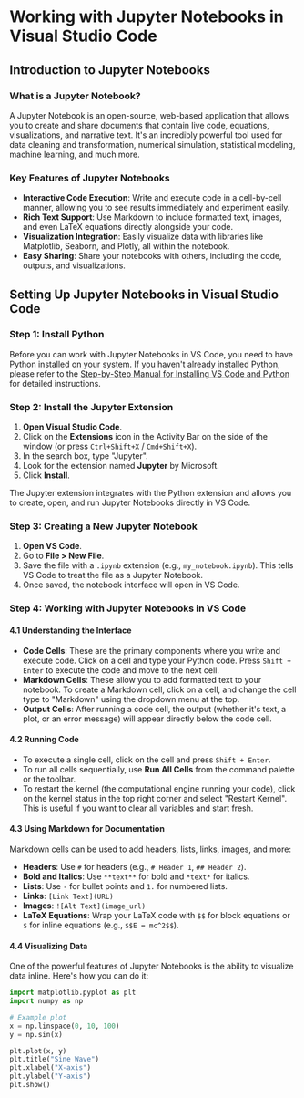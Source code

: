 # Working with Jupyter Notebooks in Visual Studio Code

## Introduction to Jupyter Notebooks

### What is a Jupyter Notebook?

A Jupyter Notebook is an open-source, web-based application that allows you to create and share documents that contain live code, equations, visualizations, and narrative text. It's an incredibly powerful tool used for data cleaning and transformation, numerical simulation, statistical modeling, machine learning, and much more.

### Key Features of Jupyter Notebooks

- **Interactive Code Execution**: Write and execute code in a cell-by-cell manner, allowing you to see results immediately and experiment easily.
- **Rich Text Support**: Use Markdown to include formatted text, images, and even LaTeX equations directly alongside your code.
- **Visualization Integration**: Easily visualize data with libraries like Matplotlib, Seaborn, and Plotly, all within the notebook.
- **Easy Sharing**: Share your notebooks with others, including the code, outputs, and visualizations.

## Setting Up Jupyter Notebooks in Visual Studio Code

### Step 1: Install Python

Before you can work with Jupyter Notebooks in VS Code, you need to have Python installed on your system. If you haven't already installed Python, please refer to the [Step-by-Step Manual for Installing VS Code and Python](https://github.com/dj-urg/digital-methods-coding-introduction/blob/main/getting-started.md) for detailed instructions.

### Step 2: Install the Jupyter Extension

1. **Open Visual Studio Code**.
2. Click on the **Extensions** icon in the Activity Bar on the side of the window (or press `Ctrl+Shift+X` / `Cmd+Shift+X`).
3. In the search box, type "Jupyter".
4. Look for the extension named **Jupyter** by Microsoft.
5. Click **Install**.

The Jupyter extension integrates with the Python extension and allows you to create, open, and run Jupyter Notebooks directly in VS Code.

### Step 3: Creating a New Jupyter Notebook

1. **Open VS Code**.
2. Go to **File > New File**.
3. Save the file with a `.ipynb` extension (e.g., `my_notebook.ipynb`). This tells VS Code to treat the file as a Jupyter Notebook.
4. Once saved, the notebook interface will open in VS Code.

### Step 4: Working with Jupyter Notebooks in VS Code

#### 4.1 Understanding the Interface

- **Code Cells**: These are the primary components where you write and execute code. Click on a cell and type your Python code. Press `Shift + Enter` to execute the code and move to the next cell.
- **Markdown Cells**: These allow you to add formatted text to your notebook. To create a Markdown cell, click on a cell, and change the cell type to "Markdown" using the dropdown menu at the top.
- **Output Cells**: After running a code cell, the output (whether it's text, a plot, or an error message) will appear directly below the code cell.

#### 4.2 Running Code

- To execute a single cell, click on the cell and press `Shift + Enter`.
- To run all cells sequentially, use **Run All Cells** from the command palette or the toolbar.
- To restart the kernel (the computational engine running your code), click on the kernel status in the top right corner and select "Restart Kernel". This is useful if you want to clear all variables and start fresh.

#### 4.3 Using Markdown for Documentation

Markdown cells can be used to add headers, lists, links, images, and more:

- **Headers**: Use `#` for headers (e.g., `# Header 1`, `## Header 2`).
- **Bold and Italics**: Use `**text**` for bold and `*text*` for italics.
- **Lists**: Use `-` for bullet points and `1.` for numbered lists.
- **Links**: `[Link Text](URL)`
- **Images**: `![Alt Text](image_url)`
- **LaTeX Equations**: Wrap your LaTeX code with `$$` for block equations or `$` for inline equations (e.g., `$$E = mc^2$$`).

#### 4.4 Visualizing Data

One of the powerful features of Jupyter Notebooks is the ability to visualize data inline. Here's how you can do it:

```python
import matplotlib.pyplot as plt
import numpy as np

# Example plot
x = np.linspace(0, 10, 100)
y = np.sin(x)

plt.plot(x, y)
plt.title("Sine Wave")
plt.xlabel("X-axis")
plt.ylabel("Y-axis")
plt.show()
```
